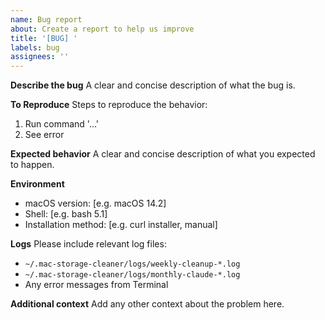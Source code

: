 ```yaml
---
name: Bug report
about: Create a report to help us improve
title: '[BUG] '
labels: bug
assignees: ''
---
```


**Describe the bug**
A clear and concise description of what the bug is.

**To Reproduce**
Steps to reproduce the behavior:
1. Run command '...'
2. See error

**Expected behavior**
A clear and concise description of what you expected to happen.

**Environment**
 - macOS version: [e.g. macOS 14.2]
 - Shell: [e.g. bash 5.1]
 - Installation method: [e.g. curl installer, manual]

**Logs**
Please include relevant log files:
- `~/.mac-storage-cleaner/logs/weekly-cleanup-*.log`
- `~/.mac-storage-cleaner/logs/monthly-claude-*.log`
- Any error messages from Terminal

**Additional context**
Add any other context about the problem here.